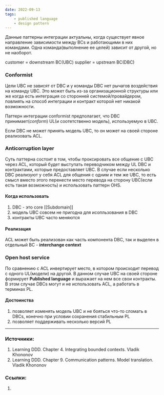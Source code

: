 ```yaml
---
date: 2022-09-13
tags:
    - published language
    - design pattern
---
```


Данные паттерны интеграции актуальны, когда существует явное направление зависимости между BCs и работающими в них командами. Одна команда(выполнение ее целей) зависит от другой, но не наоборот.

customer = downstream BC(UBC)
supplier = upstream BC(DBC)

### Conformist

Цели UBC не зависят от DBC и у команды DBC нет рычагов воздействия на команду UBC. Это может быть из-за организационной структуры или же когда есть интеграция со сторонней системой/провайдером, повлиять на способ интеграции и контракт которой нет никакой возможности.

Паттерн интеграции conformist предполагает, что DBC принимает(*conform*) UL(и соотетственно модель), используемую в UBC.

Если DBC не может принять модель UBC, то он может на своей стороне реализовать ACL.

### Anticorruption layer

Суть паттерна состоит в том, чтобы проксировать все общение с UBC через ACL, который будет выступать переводчиком между UL DBC и контрактами, которые предоставляет UBC. В случае если несколько DBC реализуют у себя ACL для общения с одним и тем же UBC, то есть смысл вместо этого перенести место перевода на сторону UBC(если есть такая возможность) и использовать паттерн OHS.

#### Когда использовать

1. DBC - это core [[Subdomain]]
1. модель UBC совсем не пригодна для исопльзования в DBC
1. контракты UBC часто меняются

#### Реализация

ACL может быть реализован как часть компонента DBC, так и выделен в отдельный BC - **interchange context**

### Open host service

По сравнению с ACL инвертирует место, в котором происходит перевод с одного UL(модели) на другой. В данном случае UBC на своей стороне формирует **Published language** и выражает на нем все свои контракты. В этом случае DBCs могут и не использовать ACL, а работать в терминах PL.

#### Достоинства

1. позволяет изменять модель UBC и не бояться что-то сломать в DBCs, конечно при условии сохранения стабильным PL
1. позволяет поддерживать несколько версий PL

---

### Источники:
1. Learning DDD. Chapter 4. Integrating bounded contexts. Vladik Khononov
1. Learning DDD. Chapter 9. Communication patterns. Model translation. Vladik Khononov

### Ссылки:
1. 